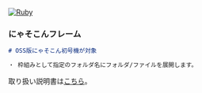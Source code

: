 [![Ruby](https://github.com/takkii/nyasocom_frame/actions/workflows/ruby.yml/badge.svg?branch=main)](https://github.com/takkii/nyasocom_frame/actions/workflows/ruby.yml)

### にゃそこんフレーム

```markdown
# OSS版にゃそこん初号機が対象

・ 枠組みとして指定のフォルダ名にフォルダ/ファイルを展開します。
```

取り扱い説明書は[こちら](https://github.com/takkii/nyasocom_frame/wiki/manual)。
